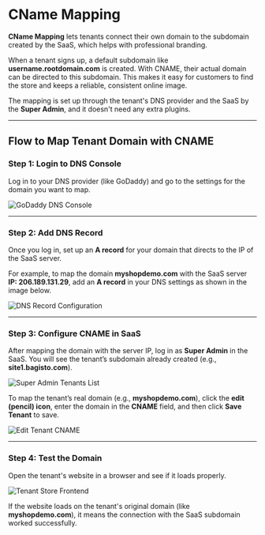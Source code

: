 # CName Mapping

**CName Mapping** lets tenants connect their own domain to the subdomain created by the SaaS, which helps with professional branding.

When a tenant signs up, a default subdomain like **username.rootdomain.com** is created. With CNAME, their actual domain can be directed to this subdomain. This makes it easy for customers to find the store and keeps a reliable, consistent online image.

The mapping is set up through the tenant's DNS provider and the SaaS by the **Super Admin**, and it doesn't need any extra plugins.

---

## Flow to Map Tenant Domain with CNAME

### Step 1: Login to DNS Console

Log in to your DNS provider (like GoDaddy) and go to the settings for the domain you want to map.

<img src="/images/multi-tenant-ecommerce/1-godaddy.png" alt="GoDaddy DNS Console" />

---

### Step 2: Add DNS Record

Once you log in, set up an **A record** for your domain that directs to the IP of the SaaS server.

For example, to map the domain **myshopdemo.com** with the SaaS server **IP: 206.189.131.29**, add an **A record** in your DNS settings as shown in the image below.

<img src="/images/multi-tenant-ecommerce/2-dns-record.png" alt="DNS Record Configuration" />

---

### Step 3: Configure CNAME in SaaS

After mapping the domain with the server IP, log in as **Super Admin** in the SaaS. You will see the tenant’s subdomain already created (e.g., **site1.bagisto.com**).

<img src="/images/multi-tenant-ecommerce/3-super-tenants.png" alt="Super Admin Tenants List" />

To map the tenant’s real domain (e.g., **myshopdemo.com**), click the **edit (pencil) icon**, enter the domain in the **CNAME** field, and then click **Save Tenant** to save.

<img src="/images/multi-tenant-ecommerce/4-edit-tenant.png" alt="Edit Tenant CNAME" />

---

### Step 4: Test the Domain

Open the tenant's website in a browser and see if it loads properly.

<img src="/images/multi-tenant-ecommerce/5-tenant-store.png" alt="Tenant Store Frontend" />

If the website loads on the tenant's original domain (like **myshopdemo.com**), it means the connection with the SaaS subdomain worked successfully.
